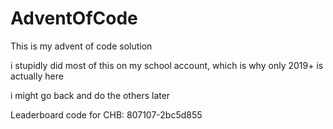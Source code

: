 # AdventOfCode
This is my advent of code solution

i stupidly did most of this on my school account, which is why only 2019+ is actually here

i might go back and do the others later


Leaderboard code for CHB: 807107-2bc5d855
